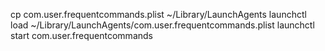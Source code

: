 cp com.user.frequentcommands.plist ~/Library/LaunchAgents
launchctl load ~/Library/LaunchAgents/com.user.frequentcommands.plist
launchctl start com.user.frequentcommands
